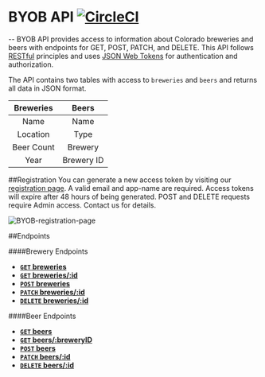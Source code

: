 # BYOB API [![CircleCI](https://circleci.com/gh/tylerjhevia/BYOB.svg?style=svg)](https://circleci.com/gh/tylerjhevia/BYOB)
--
BYOB API provides access to information about Colorado breweries and beers with endpoints for GET, POST, PATCH, and DELETE. This API follows [RESTful](https://en.wikipedia.org/wiki/Representational_state_transfer) principles and uses [JSON Web Tokens](https://jwt.io/) for authentication and authorization. 

The API contains two tables with access to `breweries` and `beers` and returns all data in JSON format. 

| **Breweries**        | **Beers**            |
| :------------------: | :------------------: |
| Name                 | Name                 |
| Location             | Type                 |
| Beer Count           | Brewery              |
| Year                 | Brewery ID           |


##Registration
You can generate a new access token by visiting our [registration page](https://byob-db-th.herokuapp.com/). A valid email and app-name are required. Access tokens will expire after 48 hours of being generated. POST and DELETE requests require Admin access. Contact us for details. 

![BYOB-registration-page](https://i.imgur.com/VT38K9D.png)

##Endpoints

####Brewery Endpoints

- **[`GET` breweries]()**
- **[`GET` breweries/:id]()**
- **[`POST` breweries]()**
- **[`PATCH` breweries/:id]()**
- **[`DELETE` breweries/:id]()**

####Beer Endpoints

- **[`GET` beers]()**
- **[`GET` beers/:breweryID]()**
- **[`POST` beers]()**
- **[`PATCH` beers/:id]()**
- **[`DELETE` beers/:id]()**
